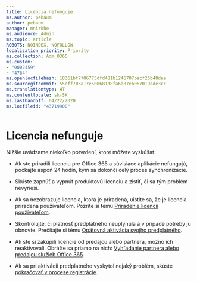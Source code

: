 ```yaml
---
title: Licencia nefunguje
ms.author: pebaum
author: pebaum
manager: mnirkhe
ms.audience: Admin
ms.topic: article
ROBOTS: NOINDEX, NOFOLLOW
localization_priority: Priority
ms.collection: Adm_O365
ms.custom:
- "9002459"
- "4764"
ms.openlocfilehash: 18361bf7f06775dfd481b1246707bacf25b48dea
ms.sourcegitcommit: 55eff703a17e500681d8fa6a87eb067019ade3cc
ms.translationtype: HT
ms.contentlocale: sk-SK
ms.lasthandoff: 04/22/2020
ms.locfileid: "43719900"
---
```

# <a name="license-not-working"></a>Licencia nefunguje

Nižšie uvádzame niekoľko potvrdení, ktoré môžete vyskúšať:

- Ak ste priradili licenciu pre Office 365 a súvisiace aplikácie nefungujú, počkajte aspoň 24 hodín, kým sa dokončí celý proces synchronizácie. 

- Skúste zapnúť a vypnúť produktovú licenciu a zistiť, či sa tým problém nevyrieši. 

- Ak sa nezobrazuje licencia, ktorá je priradená, uistite sa, že je licencia priradená používateľom. Pozrite si tému [Priradenie licencií používateľom](https://docs.microsoft.com/microsoft-365/admin/manage/assign-licenses-to-users?view=o365-worldwide).

- Skontrolujte, či platnosť predplatného neuplynula a v prípade potreby ju obnovte. Prečítajte si tému [Opätovná aktivácia svojho predplatného](https://docs.microsoft.com/alchemyinsights/reactivate-your-subscription). 

- Ak ste si zakúpili licencie od predajcu alebo partnera, možno ich neaktivovali. Obráťte sa priamo na nich: [Vyhľadanie partnera alebo predajcu služieb Office 365](https://docs.microsoft.com//microsoft-365/admin/manage/find-your-partner-or-reseller).

- Ak sa pri aktivácii predplatného vyskytol nejaký problém, skúste [pokračovať v procese registrácie](https://go.microsoft.com/fwlink/?linkid=2126800).
